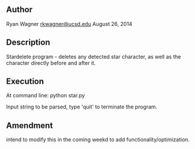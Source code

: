 Author
------
Ryan Wagner
rkwagner@ucsd.edu
August 26, 2014

Description
-----------
Stardelete program - deletes any detected star character, as well as the
character directly before and after it.

Execution
---------
At command line:
python star.py

Input string to be parsed, type 'quit' to terminate the program.

## Amendment ##
intend to modify this in the coming weekd to add functionality/optimization.
